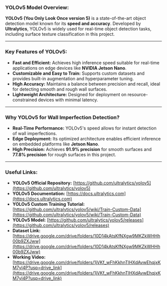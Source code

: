 ### **YOLOv5 Model Overview:**  
**YOLOv5 (You Only Look Once version 5)** is a state-of-the-art object detection model known for its **speed and accuracy**. Developed by **Ultralytics**, YOLOv5 is widely used for real-time object detection tasks, including surface texture classification in this project.  

---

### **Key Features of YOLOv5:**  
- **Fast and Efficient:** Achieves high inference speed suitable for real-time applications on edge devices like **NVIDIA Jetson Nano**.  
- **Customizable and Easy to Train:** Supports custom datasets and provides built-in augmentation and hyperparameter tuning.  
- **High Accuracy:** Maintains a balance between precision and recall, ideal for detecting smooth and rough wall surfaces.  
- **Lightweight Architecture:** Designed for deployment on resource-constrained devices with minimal latency.  

---

### **Why YOLOv5 for Wall Imperfection Detection?**  
- **Real-Time Performance:** YOLOv5's speed allows for instant detection of wall imperfections.  
- **Edge Deployment:** Its optimized architecture enables efficient inference on embedded platforms like **Jetson Nano**.  
- **High Precision:** Achieves **91.9% precision** for smooth surfaces and **77.8% precision** for rough surfaces in this project.  

---

### **Useful Links:**  
- **YOLOv5 Official Repository:** [https://github.com/ultralytics/yolov5](https://github.com/ultralytics/yolov5)  
- **YOLOv5 Documentation:** [https://docs.ultralytics.com](https://docs.ultralytics.com)  
- **YOLOv5 Custom Training Tutorial:** [https://github.com/ultralytics/yolov5/wiki/Train-Custom-Data](https://github.com/ultralytics/yolov5/wiki/Train-Custom-Data)  
- **YOLOv5 Model:** [https://github.com/ultralytics/yolov5/releases](https://github.com/ultralytics/yolov5/releases)
- **Dataset Link:** [https://drive.google.com/drive/folders/10D14kAtsKfNXgw9MKZkWHHh00b9ZXJww](https://drive.google.com/drive/folders/10D14kAtsKfNXgw9MKZkWHHh00b9ZXJww)
- **Working Video:**[https://drive.google.com/drive/folders/1jVKf_wFhKkhnTlHXdAvwEhqjxKM7yl4P?usp=drive_link](https://drive.google.com/drive/folders/1jVKf_wFhKkhnTlHXdAvwEhqjxKM7yl4P?usp=drive_link)
